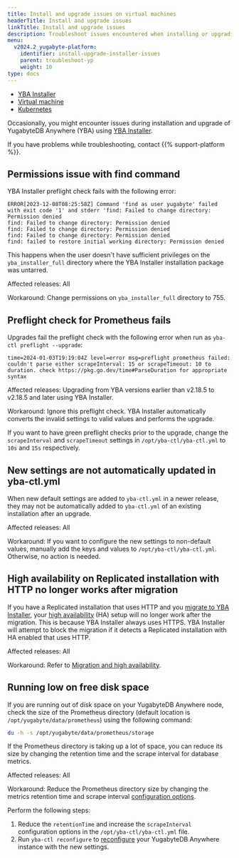 ```yaml
---
title: Install and upgrade issues on virtual machines
headerTitle: Install and upgrade issues
linkTitle: Install and upgrade issues
description: Troubleshoot issues encountered when installing or upgrading YugabyteDB Anywhere on virtual machines.
menu:
  v2024.2_yugabyte-platform:
    identifier: install-upgrade-installer-issues
    parent: troubleshoot-yp
    weight: 10
type: docs
---
```


<ul class="nav nav-tabs-alt nav-tabs-yb">
  <li>
    <a href="../installer/" class="nav-link active">
      <i class="fa-solid fa-building"></i>
      YBA Installer</a>
  </li>

  <li>
    <a href="../vm/" class="nav-link">
      <i class="fa-solid fa-cloud"></i>
      Virtual machine</a>
  </li>

  <li>
    <a href="../kubernetes/" class="nav-link">
      <i class="fa-regular fa-dharmachakra" aria-hidden="true"></i>
      Kubernetes
    </a>
  </li>

</ul>

Occasionally, you might encounter issues during installation and upgrade of YugabyteDB Anywhere (YBA) using [YBA Installer](../../../install-yugabyte-platform/install-software/installer/).

If you have problems while troubleshooting, contact {{% support-platform %}}.

## Permissions issue with find command

YBA Installer preflight check fails with the following error:

```output
ERROR[2023-12-08T08:25:58Z] Command 'find as user yugabyte' failed with exit code '1' and stderr 'find: Failed to change directory: Permission denied
find: Failed to change directory: Permission denied
find: Failed to change directory: Permission denied
find: Failed to change directory: Permission denied
find: failed to restore initial working directory: Permission denied
```

This happens when the user doesn't have sufficient privileges on the `yba_installer_full` directory where the YBA Installer installation package was untarred.

Affected releases: All

Workaround: Change permissions on `yba_installer_full` directory to 755.

## Preflight check for Prometheus fails

Upgrades fail the preflight check with the following error when run as `yba-ctl preflight --upgrade`:

```output
time=2024-01-03T19:19:04Z level=error msg=preflight prometheus failed: couldn't parse either scrapeInterval: 15 or scrapeTimeout: 10 to duration. check https://pkg.go.dev/time#ParseDuration for appropriate syntax
```

Affected releases: Upgrading from YBA versions earlier than v2.18.5 to v2.18.5 and later using YBA Installer.

Workaround: Ignore this preflight check. YBA Installer automatically converts the invalid settings to valid values and performs the upgrade.

If you want to have green preflight checks prior to the upgrade, change the `scrapeInterval` and `scrapeTimeout` settings in `/opt/yba-ctl/yba-ctl.yml` to `10s` and `15s` respectively.

## New settings are not automatically updated in yba-ctl.yml

When new default settings are added to `yba-ctl.yml` in a newer release, they may not be automatically added to `yba-ctl.yml` of an existing installation after an upgrade.

Affected releases: All

Workaround: If you want to configure the new settings to non-default values, manually add the keys and values to `/opt/yba-ctl/yba-ctl.yml`. Otherwise, no action is needed.

## High availability on Replicated installation with HTTP no longer works after migration

If you have a Replicated installation that uses HTTP and you [migrate to YBA Installer](../../../install-yugabyte-platform/migrate-replicated/), your [high availability](../../../administer-yugabyte-platform/high-availability/) (HA) setup will no longer work after the migration. This is because YBA Installer always uses HTTPS. YBA Installer will attempt to block the migration if it detects a Replicated installation with HA enabled that uses HTTP.

Affected releases: All

Workaround: Refer to [Migration and high availability](../../../install-yugabyte-platform/migrate-replicated/#migration-and-high-availability).

## Running low on free disk space

If you are running out of disk space on your YugabyteDB Anywhere node, check the size of the Prometheus directory (default location is `/opt/yugabyte/data/prometheus`) using the following command:

```sh
du -h -s /opt/yugabyte/data/prometheus/storage
```

If the Prometheus directory is taking up a lot of space, you can reduce its size by changing the retention time and the scrape interval for database metrics.

Affected releases: All

Workaround: Reduce the Prometheus directory size by changing the metrics retention time and scrape interval [configuration options](../../../install-yugabyte-platform/install-software/installer/#prometheus-configuration-options).

Perform the following steps:

1. Reduce the `retentionTime` and increase the `scrapeInterval` configuration options in the `/opt/yba-ctl/yba-ctl.yml` file.
1. Run `yba-ctl reconfigure` to [reconfigure](../../../install-yugabyte-platform/install-software/installer/#reconfigure) your YugabyteDB Anywhere instance with the new settings.
